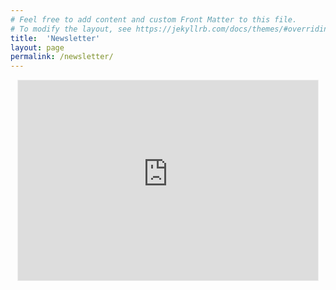 ```yaml
---
# Feel free to add content and custom Front Matter to this file.
# To modify the layout, see https://jekyllrb.com/docs/themes/#overriding-theme-defaults
title:  'Newsletter'
layout: page
permalink: /newsletter/
---
```


<div style="text-align: center;">
<iframe src="https://alansiqma.substack.com/embed" width="480" height="320" style="border:1px solid #EEE; background:white;" frameborder="0" scrolling="no"></iframe>
</div>
